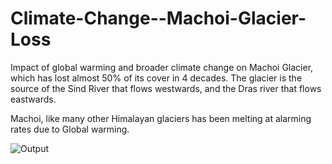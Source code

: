 # Climate-Change--Machoi-Glacier-Loss
Impact of global warming and broader climate change on Machoi Glacier, which has lost almost 50% of its cover in 4 decades.
The glacier is the source of the Sind River that flows westwards, and the Dras river that flows eastwards.

Machoi, like many other Himalayan glaciers has been melting at alarming rates due to Global warming.

![Output](https://user-images.githubusercontent.com/98158660/156795634-daea6ca3-5f2e-4a67-bf79-cbf3c296ee57.png)

